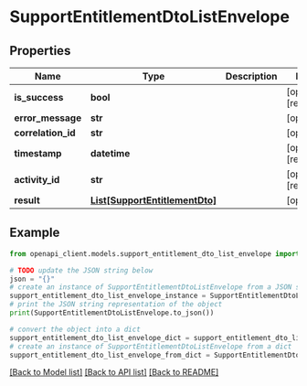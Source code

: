# SupportEntitlementDtoListEnvelope


## Properties

Name | Type | Description | Notes
------------ | ------------- | ------------- | -------------
**is_success** | **bool** |  | [optional] [readonly] 
**error_message** | **str** |  | [optional] 
**correlation_id** | **str** |  | [optional] 
**timestamp** | **datetime** |  | [optional] [readonly] 
**activity_id** | **str** |  | [optional] [readonly] 
**result** | [**List[SupportEntitlementDto]**](SupportEntitlementDto.md) |  | [optional] 

## Example

```python
from openapi_client.models.support_entitlement_dto_list_envelope import SupportEntitlementDtoListEnvelope

# TODO update the JSON string below
json = "{}"
# create an instance of SupportEntitlementDtoListEnvelope from a JSON string
support_entitlement_dto_list_envelope_instance = SupportEntitlementDtoListEnvelope.from_json(json)
# print the JSON string representation of the object
print(SupportEntitlementDtoListEnvelope.to_json())

# convert the object into a dict
support_entitlement_dto_list_envelope_dict = support_entitlement_dto_list_envelope_instance.to_dict()
# create an instance of SupportEntitlementDtoListEnvelope from a dict
support_entitlement_dto_list_envelope_from_dict = SupportEntitlementDtoListEnvelope.from_dict(support_entitlement_dto_list_envelope_dict)
```
[[Back to Model list]](../README.md#documentation-for-models) [[Back to API list]](../README.md#documentation-for-api-endpoints) [[Back to README]](../README.md)


